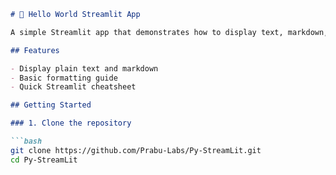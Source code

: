 
````markdown name=README.md
# 👋 Hello World Streamlit App

A simple Streamlit app that demonstrates how to display text, markdown, and basic formatting. Great for beginners!

## Features

- Display plain text and markdown
- Basic formatting guide
- Quick Streamlit cheatsheet

## Getting Started

### 1. Clone the repository

```bash
git clone https://github.com/Prabu-Labs/Py-StreamLit.git
cd Py-StreamLit
